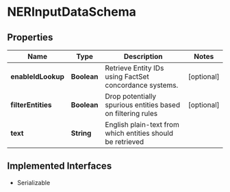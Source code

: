 

# NERInputDataSchema


## Properties

Name | Type | Description | Notes
------------ | ------------- | ------------- | -------------
**enableIdLookup** | **Boolean** | Retrieve Entity IDs using FactSet concordance systems. |  [optional]
**filterEntities** | **Boolean** | Drop potentially spurious entities based on filtering rules |  [optional]
**text** | **String** | English plain-text from which entities should be retrieved | 


## Implemented Interfaces

* Serializable


